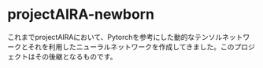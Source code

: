 # projectAIRA-newborn
これまでprojectAIRAにおいて、Pytorchを参考にした動的なテンソルネットワークとそれを利用したニューラルネットワークを作成してきました。このプロジェクトはその後継となるものです。

